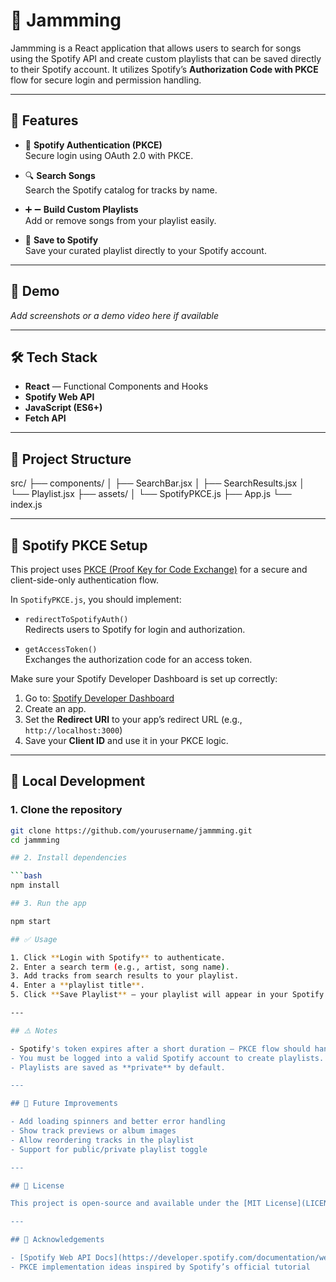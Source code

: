 # 🎵 Jammming

Jammming is a React application that allows users to search for songs using the Spotify API and create custom playlists that can be saved directly to their Spotify account. It utilizes Spotify’s **Authorization Code with PKCE** flow for secure login and permission handling.

---

## 🚀 Features

- 🔐 **Spotify Authentication (PKCE)**  
  Secure login using OAuth 2.0 with PKCE.

- 🔍 **Search Songs**  
  Search the Spotify catalog for tracks by name.

- ➕ ➖ **Build Custom Playlists**  
  Add or remove songs from your playlist easily.

- 💾 **Save to Spotify**  
  Save your curated playlist directly to your Spotify account.

---

## 📸 Demo

*Add screenshots or a demo video here if available*

---

## 🛠️ Tech Stack

- **React** — Functional Components and Hooks  
- **Spotify Web API**  
- **JavaScript (ES6+)**  
- **Fetch API**

---

## 📁 Project Structure

src/
├── components/
│ ├── SearchBar.jsx
│ ├── SearchResults.jsx
│ └── Playlist.jsx
├── assets/
│ └── SpotifyPKCE.js
├── App.js
└── index.js


---

## 🔐 Spotify PKCE Setup

This project uses [PKCE (Proof Key for Code Exchange)](https://developer.spotify.com/documentation/web-api/tutorials/code-pkce-flow) for a secure and client-side-only authentication flow.

In `SpotifyPKCE.js`, you should implement:

- `redirectToSpotifyAuth()`  
  Redirects users to Spotify for login and authorization.
  
- `getAccessToken()`  
  Exchanges the authorization code for an access token.

Make sure your Spotify Developer Dashboard is set up correctly:

1. Go to: [Spotify Developer Dashboard](https://developer.spotify.com/dashboard/)
2. Create an app.
3. Set the **Redirect URI** to your app’s redirect URL (e.g., `http://localhost:3000`)
4. Save your **Client ID** and use it in your PKCE logic.

---

## 🧪 Local Development

### 1. Clone the repository

```bash
git clone https://github.com/yourusername/jammming.git
cd jammming

## 2. Install dependencies

```bash
npm install

## 3. Run the app

npm start

## ✅ Usage

1. Click **Login with Spotify** to authenticate.
2. Enter a search term (e.g., artist, song name).
3. Add tracks from search results to your playlist.
4. Enter a **playlist title**.
5. Click **Save Playlist** – your playlist will appear in your Spotify account!

---

## ⚠️ Notes

- Spotify's token expires after a short duration — PKCE flow should handle silent re-authentication if implemented fully.
- You must be logged into a valid Spotify account to create playlists.
- Playlists are saved as **private** by default.

---

## 🧹 Future Improvements

- Add loading spinners and better error handling  
- Show track previews or album images  
- Allow reordering tracks in the playlist  
- Support for public/private playlist toggle  

---

## 📄 License

This project is open-source and available under the [MIT License](LICENSE).

---

## 🙌 Acknowledgements

- [Spotify Web API Docs](https://developer.spotify.com/documentation/web-api/)
- PKCE implementation ideas inspired by Spotify’s official tutorial

